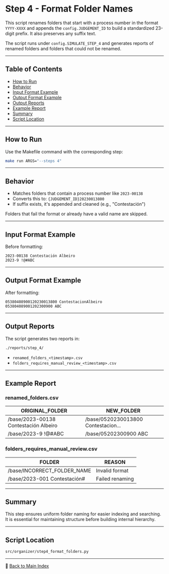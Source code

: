# Step 4 - Format Folder Names

This script renames folders that start with a process number in the
format `YYYY-XXXX` and appends the `config.JUDGEMENT_ID` to build a
standardized 23-digit prefix. It also preserves any suffix text.

The script runs under `config.SIMULATE_STEP_4` and generates reports
of renamed folders and folders that could not be renamed.

---

## Table of Contents

- [How to Run](#how-to-run)
- [Behavior](#behavior)
- [Input Format Example](#input-format-example)
- [Output Format Example](#output-format-example)
- [Output Reports](#output-reports)
- [Example Report](#example-report)
- [Summary](#summary)
- [Script Location](#script-location)

---

## How to Run

Use the Makefile command with the corresponding step:

```bash
make run ARGS="--steps 4"
```

---

## Behavior

- Matches folders that contain a process number like `2023-00138`
- Converts this to: `{JUDGEMENT_ID}20230013800`
- If suffix exists, it's appended and cleaned (e.g., "Contestación")

Folders that fail the format or already have a valid name are skipped.

---

## Input Format Example

Before formatting:

```text
2023-00138 Contestación Albeiro
2023-9 !@#ABC
```

---

## Output Format Example

After formatting:

```text
05380408900120230013800 ContestacionAlbeiro
053804089001202300900 ABC
```

---

## Output Reports

The script generates two reports in:

```bash
./reports/step_4/
```

- `renamed_folders_<timestamp>.csv`
- `folders_requires_manual_review_<timestamp>.csv`

---

## Example Report

### renamed_folders.csv

| ORIGINAL_FOLDER                       | NEW_FOLDER                          |
|---------------------------------------|-------------------------------------|
| /base/2023-00138 Contestación Albeiro | /base/0520230013800 Contestacion... |
| /base/2023-9 !@#ABC                   | /base/05202300900 ABC               |

### folders_requires_manual_review.csv

| FOLDER                       | REASON          |
|------------------------------|-----------------|
| /base/INCORRECT_FOLDER_NAME  | Invalid format  |
| /base/2023-001 Contestación# | Failed renaming |

---

## Summary

This step ensures uniform folder naming for easier indexing and
searching. It is essential for maintaining structure before building
internal hierarchy.

---

## Script Location

```bash
src/organizer/step4_format_folders.py
```

---

🔗 [Back to Main Index](../index.md)
